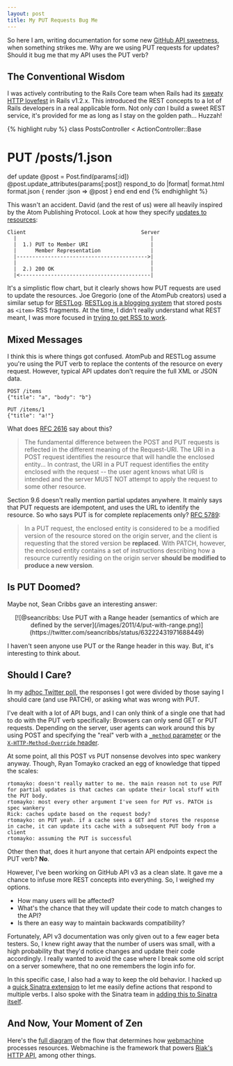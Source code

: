 ```yaml
---
layout: post
title: My PUT Requests Bug Me
---
```


So here I am, writing documentation for some new [GitHub API sweetness](http://dev.github.com), when
something strikes me.  Why are we using PUT requests for updates?
Should it bug me that my API uses the PUT verb?

## The Conventional Wisdom

I was actively contributing to the Rails Core team when Rails had its [sweaty
HTTP lovefest](http://weblog.rubyonrails.org/2007/1/19/rails-1-2-rest-admiration-http-lovefest-and-utf-8-celebrations) in Rails v1.2.x.  This introduced the REST concepts to a lot of Rails developers in a real applicable form.  Not only _can_ I build a sweet REST service, it's provided for me as long as I stay on the golden path... Huzzah!

{% highlight ruby %}
class PostsController < ActionController::Base
  # PUT /posts/1.json
  def update
    @post = Post.find(params[:id])
    @post.update_attributes(params[:post])
    respond_to do |format|
      format.html
      format.json { render :json => @post }
    end
  end
end
{% endhighlight %}

This wasn't an accident.  David (and the rest of us) were all heavily inspired
by the Atom Publishing Protocol.  Look at how they specify [updates to
resources](http://bitworking.org/projects/atom/rfc5023.html#edit):

    Client                                     Server
      |                                           |
      |  1.) PUT to Member URI                    |
      |      Member Representation                |
      |------------------------------------------>|
      |                                           |
      |  2.) 200 OK                               |
      |<------------------------------------------|

It's a simplistic flow chart, but it clearly shows how PUT requests are
used to update the resources.  Joe Gregorio (one of the AtomPub
creators) used a similar setup for [RESTLog](http://bitworking.org/news/RESTLog_Specification).
[RESTLog is a blogging system](http://bitworking.org/news/RESTLog_Overview) that stored posts as `<item>` RSS fragments.
At the time, I didn't really understand what REST meant, I was more
focused in [trying to get RSS to work](http://diveintomark.org/archives/2004/02/04/incompatible-rss).

## Mixed Messages

I think this is where things got confused.  AtomPub and RESTLog assume
you're using the PUT verb to replace the contents of the resource on
every request.  However, typical API updates don't require the full XML
or JSON data.

    POST /items
    {"title": "a", "body": "b"}

    PUT /items/1
    {"title": "a!"}

What does [RFC 2616](http://www.w3.org/Protocols/rfc2616/rfc2616-sec9.html) say about this?

> The fundamental difference between the POST and PUT requests is reflected in the different meaning of the Request-URI. The URI in a POST request identifies the resource that will handle the enclosed entity... In contrast, the URI in a PUT request identifies the entity enclosed with the request -- the user agent knows what URI is intended and the server MUST NOT attempt to apply the request to some other resource.

Section 9.6 doesn't really mention partial updates anywhere.  It mainly
says that PUT requests are idempotent, and uses the URL to identify the
resource.  So who says PUT is for complete replacements only?
[RFC 5789](http://tools.ietf.org/html/rfc5789):

> In a PUT request, the enclosed entity
> is considered to be a modified version of the resource stored on the
> origin server, and the client is requesting that the stored version
> be **replaced**.  With PATCH, however, the enclosed entity contains a set
> of instructions describing how a resource currently residing on the
> origin server **should be modified to produce a new version**.

## Is PUT Doomed?

Maybe not, Sean Cribbs gave an interesting answer:

<center>
[![@seancribbs: Use PUT with a Range header (semantics of which are
defined by the server](/images/2011/4/put-with-range.png)](https://twitter.com/seancribbs/status/63222431971688449)
</center>

I haven't seen anyone use PUT or the Range header in this way.  But,
it's interesting to think about.

## Should I Care?

In my [adhoc Twitter poll](http://twitter.com/technoweenie/status/63203978145579009), the responses I got were divided by those
saying I should care (and use PATCH), or asking what was wrong with PUT.

I've dealt with a lot of API bugs, and I can only think of a single one
that had to do with the PUT verb specifically: Browsers can only send
GET or PUT requests.  Depending on the server, user agents can work
around this by using POST and specifying the "real" verb with a
[`_method` parameter](https://github.com/rack/rack/blob/master/lib/rack/methodoverride.rb) or the [`X-HTTP-Method-Override` header](http://code.google.com/apis/gdata/docs/2.0/basics.html).

At some point, all this POST vs PUT nonsense devolves into spec wankery
anyway.  Though, Ryan Tomayko cracked an egg of knowledge that tipped
the scales:

    rtomayko: doesn't really matter to me. the main reason not to use PUT for partial updates is that caches can update their local stuff with the PUT body.
    rtomayko: most every other argument I've seen for PUT vs. PATCH is spec wankery
    Rick: caches update based on the request body?
    rtomayko: on PUT yeah. if a cache sees a GET and stores the response in cache, it can update its cache with a subsequent PUT body from a client
    rtomayko: assuming the PUT is successful

Other then that, does it hurt anyone that certain API endpoints expect
the PUT verb?  **No**.

However, I've been working on GitHub API v3 as a clean slate.  It gave
me a chance to infuse more REST concepts into everything.  So, I weighed my
options.

* How many users will be affected?
* What's the chance that they will update their code to match changes to
  the API?
* Is there an easy way to maintain backwards compatibility?

Fortunately, API v3 documentation was only given out to a few eager beta
testers.  So, I knew right away that the number of users was small, with
a high probability that they'd notice changes and update their code
accordingly.  I really wanted to avoid the case where I break some old
script on a server somewhere, that no one remembers the login info for.

In this specific case, I also had a way to keep the old behavior.  I
hacked up a [quick Sinatra extension](https://gist.github.com/e73ef466841e7769b48e)
to let me easily define actions that respond to multiple verbs.  I also
spoke with the Sinatra team in [adding this to Sinatra itself](https://github.com/sinatra/sinatra/issues/253).

## And Now, Your Moment of Zen

Here's the [full diagram](http://webmachine.basho.com/diagram.html) of
the flow that determines how [webmachine](http://webmachine.basho.com/) processes resources.  Webmachine
is the framework that powers [Riak's HTTP API](http://wiki.basho.com/REST-API.html), among other things.
